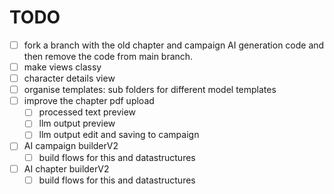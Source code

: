 # TODO

- [ ] fork a branch with the old chapter and campaign AI generation code and then remove the code from main branch.
- [ ] make views classy
- [ ] character details view
- [ ] organise templates: sub folders for different model templates
- [ ] improve the chapter pdf upload
  - [ ] processed text preview
  - [ ] llm output preview
  - [ ] llm output edit and saving to campaign
- [ ] AI campaign builderV2
  - [ ] build flows for this and datastructures
- [ ] AI chapter builderV2
  - [ ] build flows for this and datastructures
